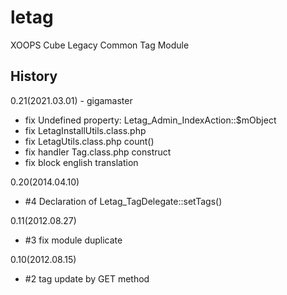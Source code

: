 letag
=====

XOOPS Cube Legacy Common Tag Module


## History

0.21(2021.03.01) - gigamaster
* fix Undefined property: Letag_Admin_IndexAction::$mObject
* fix LetagInstallUtils.class.php
* fix LetagUtils.class.php count()
* fix handler Tag.class.php construct
* fix block english translation 

0.20(2014.04.10)
* #4 Declaration of Letag_TagDelegate::setTags()

0.11(2012.08.27)
* #3 fix module duplicate

0.10(2012.08.15)
* #2 tag update by GET method
